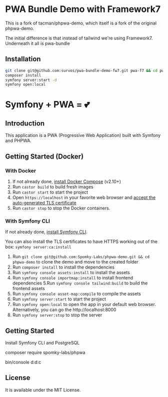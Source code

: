 # PWA Bundle Demo with Framework7

This is a fork of tacman/phpwa-demo, which itself is a fork of the original phpwa-demo.

The initial difference is that instead of tailwind we're using Framework7.  Underneath it all is pwa-bundle

## Installation

```bash
git clone git@github.com:survos/pwa-bundle-demo-fw7.git pwa-f7 && cd pwa-f7
composer install
symfony server:start -d
symfony open:local
```

# Symfony + PWA = 💕

## Introduction

This application is a PWA (Progressive Web Application) built with Symfony and PHPWA.

## Getting Started (Docker)

### With Docker

1. If not already done, [install Docker Compose](https://docs.docker.com/compose/install/) (v2.10+)
2. Run `castor build` to build fresh images
3. Run `castor start` to start the project
4. Open `https://localhost` in your favorite web browser and [accept the auto-generated TLS certificate](https://stackoverflow.com/a/15076602/1352334)
5. Run `castor stop` to stop the Docker containers.

### With Symfony CLI

If not already done, [install Symfony CLI](https://symfony.com/download).

You can also install the TLS certificates to have HTTPS working out of the box: `symfony server:ca:install`

1. Run `git clone git@github.com:Spomky-Labs/phpwa-demo.git && cd phpwa-demo` to clone the demo and move to the created folder
2. Run `composer install` to install the dependencies
3. Run `symfony console assets:install` to install the assets
4. Run `symfony console importmap:install` to install frontend dependencies
5.Run `symfony console tailwind:build` to build the frontend assets
6. Run `symfony console asset-map:compile` to compile the assets
7. Run `symfony server:start` to start the project
8. Run `symfony open:local` to open the app in your default web browser. Alternatively, you can go the http://localhost:8000
9. Run `symfony server:stop` to stop the server

## Getting Started

Install Symfony CLI and PostgreSQL

composer require spomky-labs/phpwa

bin/console d:d:c

## License

It is available under the MIT License.
